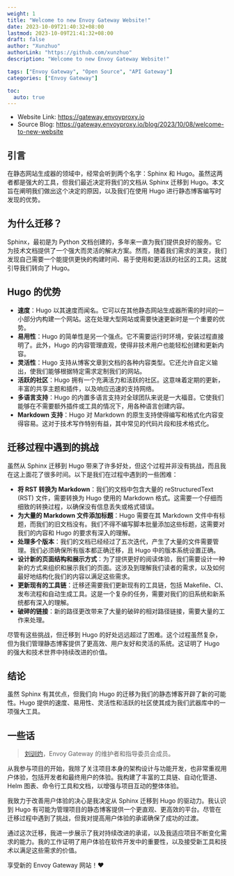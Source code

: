 ```yaml
---
weight: 1
title: "Welcome to new Envoy Gateway Website!"
date: 2023-10-09T21:40:32+08:00
lastmod: 2023-10-09T21:41:32+08:00
draft: false
author: "Xunzhuo"
authorLink: "https://github.com/xunzhuo"
description: "Welcome to new Envoy Gateway Website!"

tags: ["Envoy Gateway", "Open Source", "API Gateway"]
categories: ["Envoy Gateway"]

toc:
  auto: true
---
```


- Website Link: https://gateway.envoyproxy.io
- Source Blog: https://gateway.envoyproxy.io/blog/2023/10/08/welcome-to-new-website

## 引言

在静态网站生成器的领域中，经常会听到两个名字：Sphinx 和 Hugo。虽然这两者都是强大的工具，但我们最近决定将我们的文档从 Sphinx 迁移到 Hugo。本文旨在阐明我们做出这个决定的原因，以及我们在使用 Hugo 进行静态博客编写时发现的优势。

## 为什么迁移？

Sphinx，最初是为 Python 文档创建的，多年来一直为我们提供良好的服务。它为技术文档提供了一个强大而灵活的解决方案。然而，随着我们需求的演变，我们发现自己需要一个能提供更快的构建时间、易于使用和更活跃的社区的工具。这就引导我们转向了 Hugo。

## Hugo 的优势

- **速度**：Hugo 以其速度而闻名。它可以在其他静态网站生成器所需的时间的一小部分内构建一个网站。这在处理大型网站或需要快速更新时是一个重要的优势。
- **易用性**：Hugo 的简单性是另一个强点。它不需要运行时环境，安装过程直接明了。此外，Hugo 的内容管理直观，使得非技术用户也能轻松创建和更新内容。
- **灵活性**：Hugo 支持从博客文章到文档的各种内容类型。它还允许自定义输出，使我们能够根据特定需求定制我们的网站。
- **活跃的社区**：Hugo 拥有一个充满活力和活跃的社区。这意味着定期的更新，丰富的共享主题和插件，以及响应迅速的支持网络。
- **多语言支持**：Hugo 的内置多语言支持对全球团队来说是一大福音。它使我们能够在不需要额外插件或工具的情况下，用各种语言创建内容。
- **Markdown 支持**：Hugo 对 Markdown 的原生支持使得编写和格式化内容变得容易。这对于技术写作特别有益，其中常见的代码片段和技术格式化。

## 迁移过程中遇到的挑战

虽然从 Sphinx 迁移到 Hugo 带来了许多好处，但这个过程并非没有挑战，而且我在这上面花了很多时间。以下是我们在过程中遇到的一些困难：

- **将 RST 转换为 Markdown**：我们的文档中包含大量的 reStructuredText (RST) 文件，需要转换为 Hugo 使用的 Markdown 格式。这需要一个仔细而细致的转换过程，以确保没有信息丢失或格式错误。
- **为大量的 Markdown 文件添加标题**：Hugo 需要在其 Markdown 文件中有标题，而我们的旧文档没有。我们不得不编写脚本批量添加这些标题，这需要对我们的内容和 Hugo 的要求有深入的理解。
- **处理多个版本**：我们的文档已经经过了五次迭代，产生了大量的文件需要管理。我们必须确保所有版本都正确迁移，且 Hugo 中的版本系统设置正确。
- **设计新的页面结构和展示方式**：为了提供更好的阅读体验，我们需要设计一种新的方式来组织和展示我们的页面。这涉及到理解我们读者的需求，以及如何最好地结构化我们的内容以满足这些需求。
- **更新现有的工具链**：迁移还需要我们更新现有的工具链，包括 Makefile、CI、发布流程和自动生成工具。这是一个复杂的任务，需要对我们的旧系统和新系统都有深入的理解。
- **破碎的链接**：新的路径更改带来了大量的破碎的相对路径链接，需要大量的工作来处理。

尽管有这些挑战，但迁移到 Hugo 的好处远远超过了困难。这个过程虽然复杂，但为我们管理静态博客提供了更高效、用户友好和灵活的系统。这证明了 Hugo 的强大和技术世界中持续改进的价值。

## 结论

虽然 Sphinx 有其优点，但我们向 Hugo 的迁移为我们的静态博客开辟了新的可能性。Hugo 提供的速度、易用性、灵活性和活跃的社区使其成为我们武器库中的一项强大工具。

## 一些话

> [刘训灼](https://github.com/Xunzhuo)，Envoy Gateway 的维护者和指导委员会成员。

从我参与项目的开始，我除了关注项目本身的架构设计与功能开发，也非常重视用户体验，包括开发者和最终用户的体验。我构建了丰富的工具链、自动化管道、Helm 图表、命令行工具和文档，以增强与项目互动的整体体验。

我致力于改善用户体验的决心是我决定从 Sphinx 迁移到 Hugo 的驱动力。我认识到 Hugo 有可能为管理项目的静态博客提供一个更直观、更高效的平台。尽管在迁移过程中遇到了挑战，但我对提高用户体验的承诺确保了成功的过渡。

通过这次迁移，我进一步展示了我对持续改进的承诺，以及我适应项目不断变化需求的能力。我的工作证明了用户体验在软件开发中的重要性，以及接受新工具和技术以满足这些需求的价值。

享受新的 Envoy Gateway 网站！❤️

